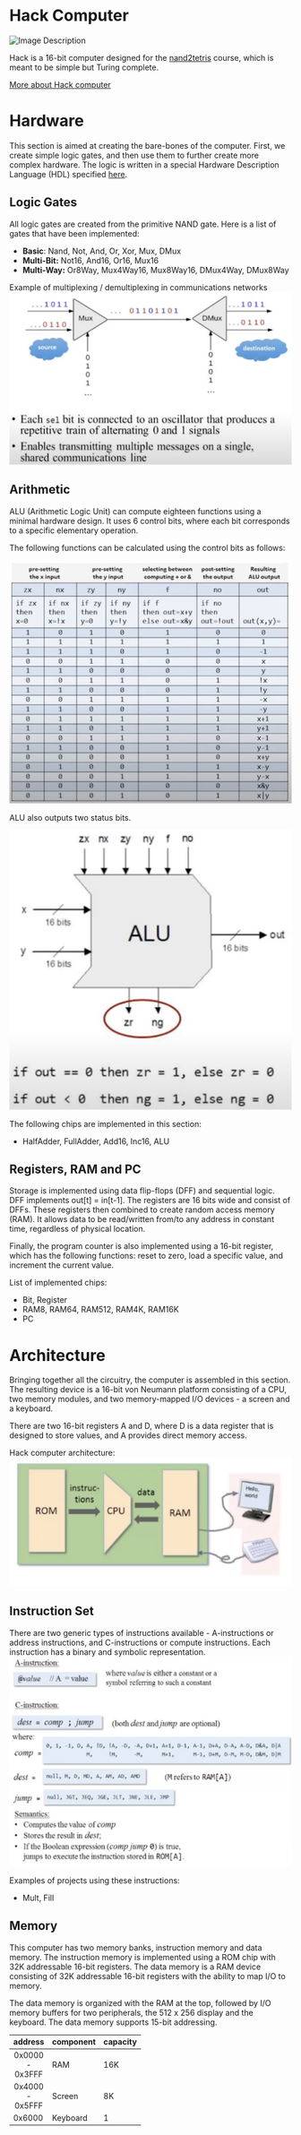 # Hack Computer

<img src="https://static.wixstatic.com/media/44046b_387f62dae530480dac9b1fa8f731bebf~mv2.png" alt="Image Description">

Hack is a 16-bit computer designed for the [nand2tetris](https://www.nand2tetris.org/) course, which is meant to be simple but Turing complete.

[More about Hack computer](https://en.wikipedia.org/wiki/Hack_computer)

# Hardware
This section is aimed at creating the bare-bones of the computer. First, we create simple logic gates, and then use them to further create more complex hardware. The logic is written in a special Hardware Description Language (HDL) specified [here](https://docs.wixstatic.com/ugd/44046b_2cc5aac034ae49f4bf1650a3d31df32c.pdf).

## Logic Gates
All logic gates are created from the primitive NAND gate. Here is a list of gates that have been implemented:
 - **Basic**: Nand, Not, And, Or, Xor, Mux, DMux
 - **Multi-Bit:** Not16, And16, Or16, Mux16
 - **Multi-Way:** Or8Way, Mux4Way16, Mux8Way16, DMux4Way, DMux8Way

Example of multiplexing / demultiplexing in communications networks
![mux_dmux](screenshots/mux_dmux.png)

## Arithmetic
ALU (Arithmetic Logic Unit) can compute eighteen functions using a minimal hardware design. It uses 6 control bits, where each bit corresponds to a specific elementary operation.

The following functions can be calculated using the control bits as follows:

![alu](screenshots/alu.png)

ALU also outputs two status bits.

![alu_output](screenshots/alu_output.png)

The following chips are implemented in this section:
 - HalfAdder, FullAdder, Add16, Inc16, ALU

## Registers, RAM and PC
Storage is implemented using data flip-flops (DFF) and sequential logic. DFF implements out[t] = in[t-1]. The registers are 16 bits wide and consist of DFFs. These registers then combined to create random access memory (RAM). It allows data to be read/written from/to any address in constant time, regardless of physical location.

Finally, the program counter is also implemented using a 16-bit register, which has the following functions: reset to zero, load a specific value, and increment the current value.

List of implemented chips:
- Bit, Register
- RAM8, RAM64, RAM512, RAM4K, RAM16K
- PC

# Architecture
Bringing together all the circuitry, the computer is assembled in this section. The resulting device is a 16-bit von Neumann platform consisting of a CPU, two memory modules, and two memory-mapped I/O devices - a screen and a keyboard.

There are two 16-bit registers A and D, where D is a data register that is designed to store values, and A provides direct memory access.

Hack computer architecture:
![arch](screenshots/arch.png)

## Instruction Set
There are two generic types of instructions available - A-instructions or address instructions, and C-instructions or compute instructions. Each instruction has a binary and symbolic representation.
![instructions](screenshots/instructions.png)

Examples of projects using these instructions:
- Mult, Fill

## Memory
This computer has two memory banks, instruction memory and data memory. The instruction memory is implemented using a ROM chip with 32K addressable 16-bit registers. The data memory is a RAM device consisting of 32K addressable 16-bit registers with the ability to map I/O to memory.

The data memory is organized with the RAM at the top, followed by I/O memory buffers for two peripherals, the 512 x 256 display and the keyboard. The data memory supports 15-bit addressing.
<table>
	<thead>
		<tr>
			<th> address </th>
			<th> component </th>
			<th> capacity </th>
		</tr>
	</thead>
	<tbody>
		<tr>
			<td><center>0x0000 <br> - <br> 0x3FFF</center></td>
			<td>RAM </td>
			<td> 16K </td>
		</tr>
		<tr>
			<td><center>0x4000 <br> - <br> 0x5FFF </center></td>
			<td> Screen </td>
			<td> 8K </td>
		</tr>
		<tr>
			<td>0x6000</td>
			<td> Keyboard </td>
			<td> 1 </td>
		</tr>
	</tbody>
</table>
